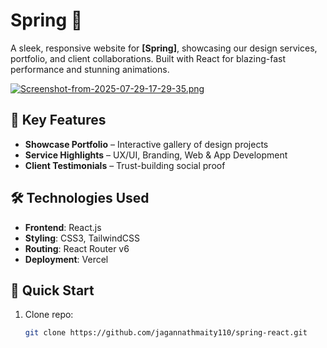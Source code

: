 # Spring 🚀

A sleek, responsive website for **[Spring]**, showcasing our design services, portfolio, and client collaborations. Built with React for blazing-fast performance and stunning animations.  


[![Screenshot-from-2025-07-29-17-29-35.png](https://i.postimg.cc/Jz6TJBbP/Screenshot-from-2025-07-29-17-29-35.png)](https://postimg.cc/w1NcYM4m)

## 🎨 Key Features  
- **Showcase Portfolio** – Interactive gallery of design projects  
- **Service Highlights** – UX/UI, Branding, Web & App Development  
- **Client Testimonials** – Trust-building social proof 

## 🛠️ Technologies Used
- **Frontend**: React.js
- **Styling**: CSS3, TailwindCSS
- **Routing**: React Router v6
- **Deployment**: Vercel 

## 🚀 Quick Start  
1. Clone repo:  
   ```bash  
   git clone https://github.com/jagannathmaity110/spring-react.git  

